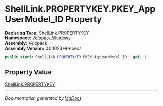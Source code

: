 ﻿<!--  
  <auto-generated>   
    The contents of this file were generated by a tool.  
    Changes to this file may be list if the file is regenerated  
  </auto-generated>   
-->

# ShellLink.PROPERTYKEY.PKEY\_AppUserModel\_ID Property

**Declaring Type:** [ShellLink.PROPERTYKEY](../index.md)  
**Namespace:** [Velopack.Windows](../../../index.md)  
**Assembly:** Velopack  
**Assembly Version:** 0.0.1023+8e1beca

```csharp
public static ShellLink.PROPERTYKEY PKEY_AppUserModel_ID { get; }
```

## Property Value

[ShellLink.PROPERTYKEY](../index.md)

___

*Documentation generated by [MdDocs](https://github.com/ap0llo/mddocs)*
